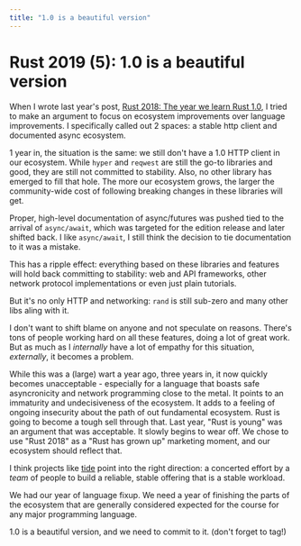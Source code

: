 ```yaml
---
title: "1.0 is a beautiful version"
---
```


# Rust 2019 (5): 1.0 is a beautiful version

When I wrote last year's post, [Rust 2018: The year we learn Rust 1.0](https://yakshav.es/rust-2018),
I tried to make an argument to focus on ecosystem improvements over language improvements.
I specifically called out 2 spaces: a stable http client and documented async ecosystem.

1 year in, the situation is the same: we still don't have a 1.0 HTTP client in our ecosystem. While `hyper` and `reqwest` are still the go-to libraries and good, they are still not committed to stability. Also, no other library has emerged to fill that hole. The more our ecosystem grows, the larger the community-wide cost of following breaking changes in these libraries will get.

Proper, high-level documentation of async/futures was pushed tied to the arrival of `async/await`, which was targeted for the edition release and later shifted back. I like `async/await`, I still think the decision to tie documentation to it was a mistake.

This has a ripple effect: everything based on these libraries and features will hold back committing to stability: web and API frameworks, other network protocol implementations or even just plain tutorials.

But it's no only HTTP and networking: `rand` is still sub-zero and many other libs aling with it.

I don't want to shift blame on anyone and not speculate on reasons. There's tons of people working hard on all these features, doing a lot of great work. But as much as I _internally_ have a lot of empathy for this situation, _externally_, it becomes a problem.

While this was a (large) wart a year ago, three years in, it now quickly becomes unacceptable - especially for a language that boasts safe asyncronicity and network programming close to the metal. It points to an immaturity and undecisiveness of the ecosystem. It adds to a feeling of ongoing insecurity about the path of out fundamental ecosystem. Rust is going to become a tough sell through that. Last year, "Rust is young" was an argument that was acceptable. It slowly begins to wear off. We chose to use "Rust 2018" as a "Rust has grown up" marketing moment, and our ecosystem should reflect that.

I think projects like [tide](https://github.com/rust-net-web/tide) point into the right direction: a concerted effort by a _team_ of people to build a reliable, stable offering that is a stable workload.

We had our year of language fixup. We need a year of finishing the parts of the ecosystem that are generally considered expected for the course for any major programming language.

1.0 is a beautiful version, and we need to commit to it. (don't forget to tag!) 
